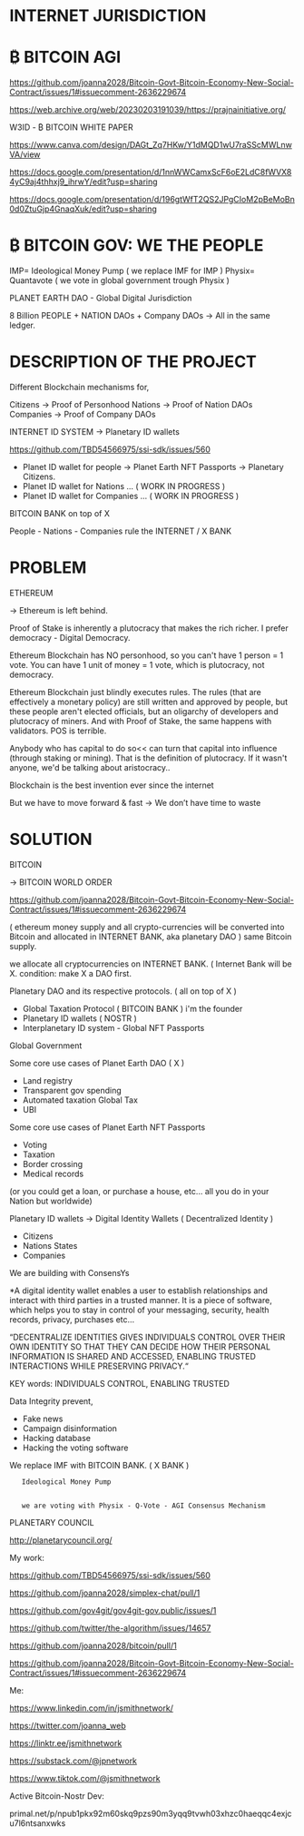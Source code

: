 

# INTERNET JURISDICTION
# ₿ BITCOIN AGI

https://github.com/joanna2028/Bitcoin-Govt-Bitcoin-Economy-New-Social-Contract/issues/1#issuecomment-2636229674

https://web.archive.org/web/20230203191039/https://prajnainitiative.org/

W3ID - ₿ BITCOIN WHITE PAPER 

https://www.canva.com/design/DAGt_Zq7HKw/Y1dMQD1wU7raSScMWLnwVA/view

https://docs.google.com/presentation/d/1nnWWCamxScF6oE2LdC8fWVX84yC9aj4thhxj9_ihrwY/edit?usp=sharing

https://docs.google.com/presentation/d/196gtWfT2QS2JPgCIoM2pBeMoBn0d0ZtuGjp4GnaqXuk/edit?usp=sharing


# ₿ BITCOIN GOV: WE THE PEOPLE


IMP= Ideological Money Pump ( we replace IMF for IMP )
Physix= Quantavote    ( we vote in global government trough Physix )


PLANET EARTH DAO -  Global Digital Jurisdiction


8 Billion PEOPLE + NATION DAOs + Company DAOs → All in the same ledger.


# DESCRIPTION OF THE PROJECT

Different Blockchain mechanisms for,

Citizens → Proof of Personhood
Nations  → Proof of Nation DAOs
Companies → Proof of Company DAOs


INTERNET ID SYSTEM →  Planetary ID wallets

https://github.com/TBD54566975/ssi-sdk/issues/560

* Planet ID wallet for people → Planet Earth NFT Passports → Planetary Citizens.
* Planet ID wallet for Nations  ...   ( WORK IN PROGRESS )         
* Planet ID wallet for Companies ...  ( WORK IN PROGRESS )

BITCOIN BANK on top of X

People - Nations - Companies rule the INTERNET / X BANK


# PROBLEM 

ETHEREUM

→ Ethereum is left behind.

Proof of Stake is inherently a plutocracy that makes the rich richer.
I prefer democracy - Digital Democracy.

Ethereum Blockchain has NO personhood, so you can't have 1 person = 1 vote. 
You can have 1 unit of money = 1 vote, which is plutocracy, not democracy.

Ethereum Blockchain just blindly executes rules. 
The rules (that are effectively a monetary policy) are still written and approved by people, but these people aren't elected officials, but an oligarchy of developers and plutocracy of miners. And with Proof of Stake, the same happens with validators. POS is terrible.

Anybody who has capital to do so<< can turn that capital into influence (through staking or mining). That is the definition of plutocracy. If it wasn't anyone, we'd be talking about aristocracy..

Blockchain is the best invention ever since the internet

But we have to move forward & fast → We don’t have time to waste 




# SOLUTION

BITCOIN 

→ BITCOIN WORLD ORDER

https://github.com/joanna2028/Bitcoin-Govt-Bitcoin-Economy-New-Social-Contract/issues/1#issuecomment-2636229674


( ethereum money supply and all crypto-currencies will be converted into Bitcoin and allocated in INTERNET BANK, aka planetary DAO ) same Bitcoin supply.


we allocate all cryptocurrencies on INTERNET BANK. ( Internet Bank will be X. condition: make X a DAO first.



Planetary DAO and its respective protocols. ( all on top of X )


* Global Taxation Protocol ( BITCOIN BANK ) i'm the founder
* Planetary ID wallets ( NOSTR )
* Interplanetary ID system - Global NFT Passports 


Global Government


Some core use cases of Planet Earth DAO ( X )

* Land registry
* Transparent gov spending
* Automated taxation Global Tax
* UBI

Some core use cases of Planet Earth NFT Passports

* Voting
* Taxation
* Border crossing
* Medical records

(or you could get a loan, or purchase a house, etc…  all you do in your Nation but worldwide)


Planetary ID wallets → Digital Identity Wallets  (  Decentralized Identity )

* Citizens
* Nations States
* Companies

We are building with ConsensYs

*A digital identity wallet enables a user to establish relationships and interact with third parties in a trusted manner. It is a piece of software, which helps you to stay in control of your messaging, security, health records, privacy, purchases etc…


“DECENTRALIZE IDENTITIES GIVES INDIVIDUALS CONTROL OVER THEIR OWN IDENTITY SO THAT THEY CAN DECIDE HOW THEIR PERSONAL INFORMATION IS SHARED AND ACCESSED, ENABLING TRUSTED INTERACTIONS WHILE PRESERVING PRIVACY.“

KEY words:  INDIVIDUALS CONTROL, ENABLING TRUSTED


 Data Integrity  prevent,

* Fake news
* Campaign disinformation
* Hacking database
* Hacking the voting software


We replace IMF with BITCOIN BANK. ( X BANK )


        
       Ideological Money Pump
        
        
       we are voting with Physix - Q-Vote - AGI Consensus Mechanism
        

        
PLANETARY COUNCIL         

http://planetarycouncil.org/



My work:

https://github.com/TBD54566975/ssi-sdk/issues/560

https://github.com/joanna2028/simplex-chat/pull/1

https://github.com/gov4git/gov4git-gov.public/issues/1

https://github.com/twitter/the-algorithm/issues/14657

https://github.com/joanna2028/bitcoin/pull/1

https://github.com/joanna2028/Bitcoin-Govt-Bitcoin-Economy-New-Social-Contract/issues/1#issuecomment-2636229674



Me:

https://www.linkedin.com/in/jsmithnetwork/

https://twitter.com/joanna_web

https://linktr.ee/jsmithnetwork

https://substack.com/@jpnetwork

https://www.tiktok.com/@jsmithnetwork





Active Bitcoin-Nostr Dev:

primal.net/p/npub1pkx92m60skq9pzs90m3yqq9tvwh03xhzc0haeqqc4exjcu7l6ntsanxwks


            






       
